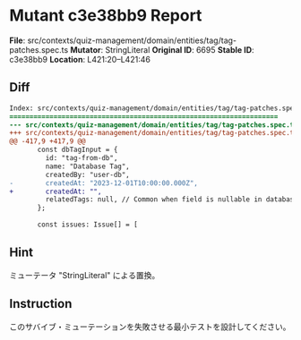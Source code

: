 # Mutant c3e38bb9 Report

**File**: src/contexts/quiz-management/domain/entities/tag/tag-patches.spec.ts
**Mutator**: StringLiteral
**Original ID**: 6695
**Stable ID**: c3e38bb9
**Location**: L421:20–L421:46

## Diff

```diff
Index: src/contexts/quiz-management/domain/entities/tag/tag-patches.spec.ts
===================================================================
--- src/contexts/quiz-management/domain/entities/tag/tag-patches.spec.ts	original
+++ src/contexts/quiz-management/domain/entities/tag/tag-patches.spec.ts	mutated #6695
@@ -417,9 +417,9 @@
       const dbTagInput = {
         id: "tag-from-db",
         name: "Database Tag",
         createdBy: "user-db",
-        createdAt: "2023-12-01T10:00:00.000Z",
+        createdAt: "",
         relatedTags: null, // Common when field is nullable in database
       };
 
       const issues: Issue[] = [
```

## Hint

ミューテータ "StringLiteral" による置換。

## Instruction

このサバイブ・ミューテーションを失敗させる最小テストを設計してください。
